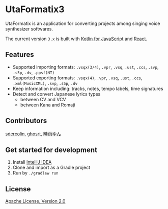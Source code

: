 # UtaFormatix3

UtaFormatix is an application for converting projects among singing voice synthesizer softwares.

The current version `3.x` is built with [Kotlin for JavaScript](https://kotlinlang.org/docs/reference/js-overview.html) and [React](https://github.com/facebook/react).

## Features

- Supported importing formats: `.vsqx(3/4)`, `.vpr`, `.vsq`, `.ust`, `.ccs`, `.svp`, `.s5p`, `.dv`, `.ppsf(NT)`
- Supported exporting formats: `.vsqx(4)`, `.vpr`, `.vsq`, `.ust`, `.ccs`, `.xml(MusicXML)`, `.svp`, `.s5p`, `.dv`
- Keep information including: tracks, notes, tempo labels, time signatures
- Detect and convert Japanese lyrics types
  - between CV and VCV
  - between Kana and Romaji
  
## Contributors

[sdercolin](https://github.com/sdercolin), [ghosrt](https://github.com/ghosrt), [時雨ゆん](https://twitter.com/Yun_Shigure)

## Get started for development
1. Install [IntelliJ IDEA](https://www.jetbrains.com/idea/)
2. Clone and import as a Gradle project
3. Run by `./gradlew run`

## License
[Apache License, Version 2.0](https://github.com/sdercolin/utaformatix3/blob/master/LICENSE.md)
